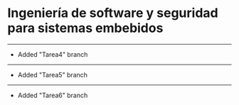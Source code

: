 # **Ingeniería de software y seguridad para sistemas embebidos**
---
- Added "Tarea4" branch
---
- Added "Tarea5" branch
---
- Added "Tarea6" branch
